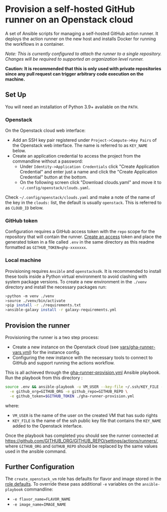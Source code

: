 # Provision a self-hosted GitHub runner on an Openstack cloud

A set of Ansible scripts for managing a self-hosted GitHub action runner.
It deploys the action runner on the new host and installs Docker for running
the workflows in a container.

*Note: This is currently configured to attach the runner to a single repository.*
*Changes will be required to supported an organization level runner.*

**Caution: It is recommended that this is only used with private repositories since
any pull request can trigger arbitrary code execution on the machine.**

## Set Up

You will need an installation of Python 3.9+ available on the `PATH`.

### Openstack

On the Openstack cloud web interface:

- Add an SSH key pair registered under `Project->Compute->Key Pairs` of the
  Openstack web interface. The name is referred to as `KEY_NAME` below.
- Create an application credential to access the project from the commandline
  without a password:
  - Under `Identity->Application Credentials` click
    "Create Application Credential" and enter just a name and click the "Create
    Application Credential" button at the bottom.
  - On the following screen click "Download clouds.yaml" and move it to
    `~/.config/openstack/clouds.yaml`.

Check `~/.config/openstack/clouds.yaml` and make a note of the name of
the key in the `clouds:` list, the default is usually `openstack`.
This is referred to as `CLOUD_ID` below.

### GitHub token

Configuration requires a GitHub access token with the `repo` scope for the
repository that will contain the runner.
[Create an access](https://docs.github.com/en/authentication/keeping-your-account-and-data-secure/managing-your-personal-access-tokens#creating-a-fine-grained-personal-access-token)
token and place the generated token in a file called `.env` in the same directory
as this readme formatted as `GITHUB_TOKEN=ghp-xxxxxxx`.

### Local machine

Provisioning requires `Ansible` and  `openstacksdk`.
It is recommended to install these tools inside a Python virtual environment
to avoid clashing with system package versions.
To create a new environment in the `./venv` directory and
install the necessary packages run:

```sh
>python -m venv ./venv
>source ./venv/bin/activate
>pip install -r ./requirements.txt
>ansible-galaxy install -r galaxy-requirements.yml
```

## Provision the runner

Provisioning the runner is a two step process:

- Create a new instance on the Openstack cloud (see [vars/gha-runner-vars.yml](./vars/gha-runner-vars.yml))
  for the instance config.
- Configuring the new instance with the necessary tools to connect to GitHub
  and support running the actions workflow.

This is all achieved through the
[gha-runner-provision.yml](./gha-runner-provision.yml) Ansible playbook.
Run the playbook from this directory :

```sh
source .env && ansible-playbook -u VM_USER --key-file ~/.ssh/KEY_FILE -i inventory.cfg -e cloud_id=CLOUD_ID -e key_name=KEY_NAME \
  -e github_org=GITHUB_ORG -e github_repo=GITHUB_REPO \
  -e github_token=$GITHUB_TOKEN ./gha-runner-provision.yml
```

where:

- `VM_USER` is the name of the user on the created VM that has sudo rights
- `KEY_FILE` is the name of the ssh public key file that contains the `KEY_NAME`
  added to the Openstack interface.

Once the playbook has completed you should see the runner connected at
<https://github.com/GITHUB_ORG/GITHUB_REPO/settings/actions/runners/>, where
`GITHUB_ORG` and `GUTHUB_REPO` should be replaced by the same values used in the
ansible command.

## Further Configuration

The `create_openstack_vm` role has defaults for flavor and image stored in the
[role defaults](./roles/create_openstack_vm/defaults/main.yml).
To override these pass additional `-e` variables on the `ansible-playbook`
commandline:

- `-e flavor_name=FLAVOR_NAME`
- `-e image_name=IMAGE_NAME`
